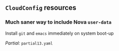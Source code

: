 ## `CloudConfig` resources

### Much saner way to include Nova `user-data`

Install `git` and `emacs` immediately on system boot-up

_Partial:_ `partial13.yaml`
